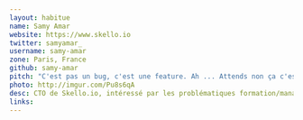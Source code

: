 ```yaml
---
layout: habitue
name: Samy Amar
website: https://www.skello.io
twitter: samyamar_
username: samy-amar
zone: Paris, France
github: samy-amar
pitch: "C'est pas un bug, c'est une feature. Ah ... Attends non ça c'est un bug."
photo: http://imgur.com/Pu8s6qA
desc: CTO de Skello.io, intéressé par les problématiques formation/management
links:
---
```


